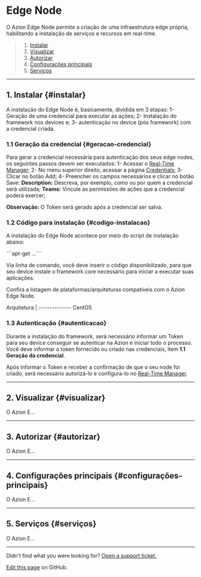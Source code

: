 

# Edge **Node**

O Azion Edge Node permite a criação de uma infraestrutura edge própria, habilitando a instalação de serviços e recursos em real-time.

> 1. [Instalar](#instalar)
> 2. [Visualizar](#Visualizar)
> 3. [Autorizar](#autorizar)
> 4. [Configurações principais](#configurações-principais)
> 5. [Serviços](#serviços)

---

## 1. Instalar {#instalar}

A instalação do Edge Node é, basicamente, dividida em 3 etapas: 1- Geração de uma credencial para executar as ações; 2- Instalação do framework nos devices e; 3- autenticação no device (pós framework) com a credencial criada.

### 1.1 Geração da credencial {#geracao-credencial}

Para gerar a credencial necessária para autenticação dos seus edge nodes, os seguintes passos devem ser executados:
	1- Acessar o [Real-Time Manager](https://manager.azion.com/);
	2- No menu superior direito, acessar a página [Credentials]();
	3- Clicar no botão Add;
	4- Preencher os campos necessários e clicar no botão Save:
		**Description:** Descreva, por exemplo, como ou por quem a credencial será utilizada;
		**Teams:** Vincule as permissões de ações que a credencial poderá exercer;

**Observação:** O Token será gerado após a credencial ser salva.

### 1.2 Código para instalação {#codigo-instalacao}

A instalação do Edge Node acontece por meio do script de instalação abaixo:

ˋˋˋapt-get ...ˋˋˋ

Via linha de comando, você deve inserir o código disponibilizado, para que seu device instale o framework core necessário para iniciar a executar suas aplicações.

Confira a listagem de plataformas/arquiteturas compatíveis com o Azion Edge Node.

Arquitetura |
:-------------
CentOS



### 1.3 Autenticação {#autenticacao}

Durante a instalação do framework, será necessário informar um Token para seu device conseguir se autenticar na Azion e iniciar todo o processo. Você deve informar o token fornecido ou criado nas credenciais, item **1.1 Geração da credencial**.

Após informar o Token e receber a confirmação de que o seu node foi criado, será necessário autorizá-lo e configura-lo no [Real-Time Manager](https://manager.azion.com/).

---

## 2. Visualizar {#visualizar}

O Azion E...

---

## 3. Autorizar {#autorizar}

O Azion E...

---

## 4. Configurações principais {#configurações-principais}

O Azion E...

---

## 5. Serviços {#serviços}

O Azion E...

---

Didn't find what you were looking for? [Open a support ticket.](https://tickets.azion.com/)

[Edit this page](https://github.com/aziontech/docs_en/edit/master/edge-firewall/index.md) on GitHub.